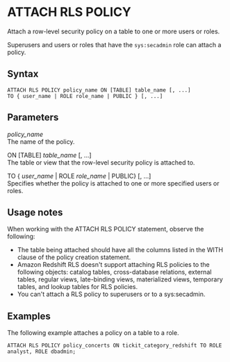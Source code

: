 # ATTACH RLS POLICY<a name="r_ATTACH_RLS_POLICY"></a>

Attach a row\-level security policy on a table to one or more users or roles\.

Superusers and users or roles that have the `sys:secadmin` role can attach a policy\.

## Syntax<a name="r_ATTACH_RLS_POLICY-synopsis"></a>

```
ATTACH RLS POLICY policy_name ON [TABLE] table_name [, ...]
TO { user_name | ROLE role_name | PUBLIC } [, ...]
```

## Parameters<a name="r_ATTACH_RLS_POLICY-parameters"></a>

 *policy\_name*   
The name of the policy\.

ON \[TABLE\] *table\_name* \[, \.\.\.\]  
The table or view that the row\-level security policy is attached to\.

TO \{ *user\_name* \| ROLE *role\_name* \|  PUBLIC\} \[, \.\.\.\]  
Specifies whether the policy is attached to one or more specified users or roles\. 

## Usage notes<a name="r_ATTACH_RLS_POLICY-usage"></a>

When working with the ATTACH RLS POLICY statement, observe the following:
+ The table being attached should have all the columns listed in the WITH clause of the policy creation statement\.
+ Amazon Redshift RLS doesn't support attaching RLS policies to the following objects: catalog tables, cross\-database relations, external tables, regular views, late\-binding views, materialized views, temporary tables, and lookup tables for RLS policies\.
+ You can't attach a RLS policy to superusers or to a sys:secadmin\.

## Examples<a name="r_ALTER_RLS_POLICY-examples"></a>

The following example attaches a policy on a table to a role\.

```
ATTACH RLS POLICY policy_concerts ON tickit_category_redshift TO ROLE analyst, ROLE dbadmin;
```